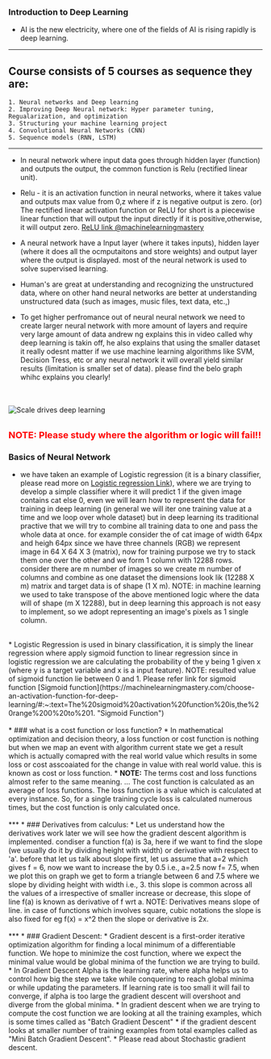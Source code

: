 ### Introduction to Deep Learning
* AI is the new electricity, where one of the fields of AI is rising rapidly is deep learning.
***

## Course consists of 5 courses as sequence they are:
    1. Neural networks and Deep learning
    2. Improving Deep Neural network: Hyper parameter tuning, Regualarization, and optimization
    3. Structuring your machine learning project
    4. Convolutional Neural Networks (CNN)
    5. Sequence models (RNN, LSTM)

***
* In neural network where input data goes through hidden layer (function) and outputs the output, the common function is Relu (rectified linear unit).

* Relu - it is an activation function in neural networks, where it takes value and outputs max value from 0,z where if z is negative output is zero. (or) The rectified linear activation function or ReLU for short is a piecewise linear function that will output the input directly if it is positive,otherwise, it will output zero. [ReLU link @machinelearningmastery](https://machinelearningmastery.com/rectified-linear-activation-function-for-deep-learning-neural-networks/ "ReLU link")

* A neural network have a Input layer (where it takes inputs), hidden layer (where it does all the ocmputaitons and store weights) and output layer where the output is displayed. most of the neural network is used to solve supervised learning.

* Human's are great at understanding and recognizing the unstructured data, where on other hand neural networks are better at understanding unstructured data (such as images, music files, text data, etc.,)

* To get higher perfromance out of neural neural network we need to create larger neural network with more amount of layers and require very large amount of data andrew ng explains this in video called why deep learning is takin off, he also explains that using the smaller dataset it really odesnt matter if we use machine learning algorithms like SVM, Decision Tress, etc or any neural network it will overall yield similar results (limitation is smaller set of data). please find the belo graph whihc explains you clearly!

<br><br>
<img src="https://miro.medium.com/max/802/1*1ADLHcqXhmtgDBkMF7b2Hw.png" alt="Scale drives deep learning" />
<br><br>

<span style="color: red; font-size: 18px"><b>NOTE: Please study where the algorithm or logic will fail!!</b></span>

### Basics of Neural Network
* we have taken an example of Logistic regression (it is a binary classifier, please read more on [Logistic regression Link](https://machinelearningmastery.com/logistic-regression-for-machine-learning/ "Logistic regression")), where we are trying to develop a simple classifier where it will predict 1 if the given image contains cat else 0, even we will learn how to represent the data for training in deep learning (in general we will iter one training value at a time and we loop over whole dataset) but in deep learning its traditional practive that we will try to combine all training data to one and pass the whole data at once. for example consider the of cat image of width 64px and heigh 64px since we have three channels (RGB) we represent image in 64 X 64 X 3 (matrix), now for training purpose we try to stack them one over the other and we form 1 column with 12288 rows. consider there are m number of images so we create m number of columns and combine as one dataset the dimensions look lik (12288 X m) matrix and target data is of shape (1 X m). NOTE: in machine learning we used to take transpose of the above mentioned logic where the data will of shape (m X 12288), but in deep learning this approach is not easy to implement, so we adopt representing an image's pixels as 1 single column.
<br> 
* Logistic Regression is used in binary classification, it is simply the linear regression where apply sigmoid function to linear regression since in logistic regression we are calculating the probability of the y being 1 given x (where y is a target variable and x is a input feature). NOTE: resulted value of sigmoid function lie between 0 and 1. Please refer link for sigmoid function [Sigmoid function](https://machinelearningmastery.com/choose-an-activation-function-for-deep-learning/#:~:text=The%20sigmoid%20activation%20function%20is,the%20range%200%20to%201. "Sigmoid Function")
<br><br>
* ### what is a cost function or loss function?
* In mathematical optimization and decision theory, a loss function or cost function is nothing but when we map an event with algorithm current state we get a result which is actually comapred with the real world value which results in some loss or cost asscoaiated for the change in value with real world value. this is known as cost or loss function. 
* <b>NOTE:</b> The terms cost and loss functions almost refer to the same meaning. ... The cost function is calculated as an average of loss functions. The loss function is a value which is calculated at every instance. So, for a single training cycle loss is calculated numerous times, but the cost function is only calculated once.
<br><br>
***
* ### Derivatives from calculus:  
* Let us understand how the derivatives work later we will see how the gradient descent algorithm is implemented. condiser a function f(a) is 3a, here if we want to find the slope (we usually do it by dividing height with width) or derivative with respect to 'a'. before that let us talk about slope first, let us assume that a=2 which gives f = 6, now we want to increase the by 0.5 i.e., a=2.5 now f= 7.5, when we plot this on graph we get to form a triangle between 6 and 7.5 where we slope by dividing height with width i.e., 3. this slope is common across all the values of a irrespective of smaller increase or decrease, this slope of line f(a) is known as derivative of f wrt a. NOTE: Derivatives means slope of line. in case of functions which involves square, cubic notations the slope is also fixed for eg f(x) = x^2 then the slope or derivative is 2x.
<br><br>
***
* ### Gradient Descent: 
* Gradient descent is a first-order iterative optimization algorithm for finding a local minimum of a differentiable function. We hope to minimize the cost function, where we expect the minimal value would be global minima of the function we are trying to build.
* In Gradient Descent Alpha is the learning rate, where alpha helps us to control how big the step we take while conquering to reach global minima or while updating the parameters. If learning rate is too small it will fail to converge, if alpha is too large the gradient descent will overshoot and diverge from the global minima.
* In gradient descent when we are trying to compute the cost function we are looking at all the training examples, which is some times called as "Batch Gradient Descent"
* if the gradient descent looks at smaller number of training examples from total examples called as "Mini Batch Gradient Descent".
* Please read about Stochastic gradient descent.




